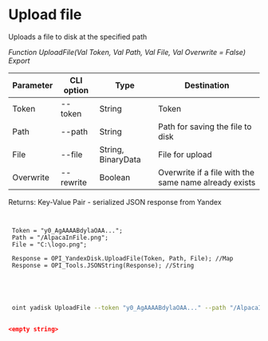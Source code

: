 ﻿---
sidebar_position: 10
---

# Upload file
 Uploads a file to disk at the specified path


*Function UploadFile(Val Token, Val Path, Val File, Val Overwrite = False) Export*

 | Parameter | CLI option | Type | Destination |
 |-|-|-|-|
 | Token | --token | String | Token |
 | Path | --path | String | Path for saving the file to disk |
 | File | --file | String, BinaryData | File for upload |
 | Overwrite | --rewrite | Boolean | Overwrite if a file with the same name already exists |

 
 Returns: Key-Value Pair - serialized JSON response from Yandex 

```bsl title="Code example"
	
 
 Token = "y0_AgAAAABdylaOAA...";
 Path = "/AlpacaInFile.png";
 File = "C:\logo.png";
 
 Response = OPI_YandexDisk.UploadFile(Token, Path, File); //Map
 Response = OPI_Tools.JSONString(Response); //String
 

	
```

```sh title="CLI command example"
 
 oint yadisk UploadFile --token "y0_AgAAAABdylaOAA..." --path "/AlpacaInFile.png" --file "C:\logo.png" --rewrite %rewrite%

```


```json title="Result"

<empty string>

```
